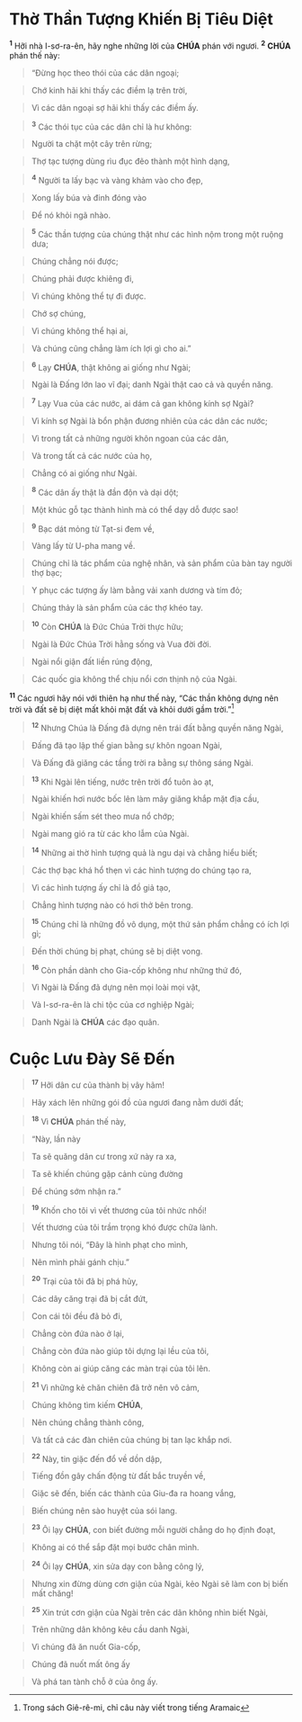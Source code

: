 # Thờ Thần Tượng Khiến Bị Tiêu Diệt
<sup><b>1</b></sup> Hỡi nhà I-sơ-ra-ên, hãy nghe những lời của **CHÚA** phán với ngươi. <sup><b>2</b></sup> **CHÚA** phán thế này:


> “Đừng học theo thói của các dân ngoại;
>


> Chớ kinh hãi khi thấy các điềm lạ trên trời,
>


> Vì các dân ngoại sợ hãi khi thấy các điềm ấy.
>


> <sup><b>3</b></sup> Các thói tục của các dân chỉ là hư không:
>


> Người ta chặt một cây trên rừng;
>


> Thợ tạc tượng dùng rìu đục đẽo thành một hình dạng,
>


> <sup><b>4</b></sup> Người ta lấy bạc và vàng khảm vào cho đẹp,
>


> Xong lấy búa và đinh đóng vào
>


> Để nó khỏi ngã nhào.
>


> <sup><b>5</b></sup> Các thần tượng của chúng thật như các hình nộm trong một ruộng dưa;
>


> Chúng chẳng nói được;
>


> Chúng phải được khiêng đi,
>


> Vì chúng không thể tự đi được.
>


> Chớ sợ chúng,
>


> Vì chúng không thể hại ai,
>


> Và chúng cũng chẳng làm ích lợi gì cho ai.”
>


> <sup><b>6</b></sup> Lạy **CHÚA**, thật không ai giống như Ngài;
>


> Ngài là Đấng lớn lao vĩ đại; danh Ngài thật cao cả và quyền năng.
>


> <sup><b>7</b></sup> Lạy Vua của các nước, ai dám cả gan không kính sợ Ngài?
>


> Vì kính sợ Ngài là bổn phận đương nhiên của các dân các nước;
>


> Vì trong tất cả những người khôn ngoan của các dân,
>


> Và trong tất cả các nước của họ,
>


> Chẳng có ai giống như Ngài.
>


> <sup><b>8</b></sup> Các dân ấy thật là đần độn và dại dột;
>


> Một khúc gỗ tạc thành hình mà có thể dạy dỗ được sao!
>


> <sup><b>9</b></sup> Bạc dát mỏng từ Tạt-si đem về,
>


> Vàng lấy từ U-pha mang về.
>


> Chúng chỉ là tác phẩm của nghệ nhân, và sản phẩm của bàn tay người thợ bạc;
>


> Y phục các tượng ấy làm bằng vải xanh dương và tím đỏ;
>


> Chúng thảy là sản phẩm của các thợ khéo tay.
>


> <sup><b>10</b></sup> Còn **CHÚA** là Đức Chúa Trời thực hữu;
>


> Ngài là Đức Chúa Trời hằng sống và Vua đời đời.
>


> Ngài nổi giận đất liền rúng động,
>


> Các quốc gia không thể chịu nổi cơn thịnh nộ của Ngài.
>

<sup><b>11</b></sup> Các ngươi hãy nói với thiên hạ như thế này, “Các thần không dựng nên trời và đất sẽ bị diệt mất khỏi mặt đất và khỏi dưới gầm trời.”[^1-f34497e1-04e0-443d-8e68-944fa05085e1]


> <sup><b>12</b></sup> Nhưng Chúa là Đấng đã dựng nên trái đất bằng quyền năng Ngài,
>


> Đấng đã tạo lập thế gian bằng sự khôn ngoan Ngài,
>


> Và Đấng đã giăng các tầng trời ra bằng sự thông sáng Ngài.
>


> <sup><b>13</b></sup> Khi Ngài lên tiếng, nước trên trời đổ tuôn ào ạt,
>


> Ngài khiến hơi nước bốc lên làm mây giăng khắp mặt địa cầu,
>


> Ngài khiến sấm sét theo mưa nổ chớp;
>


> Ngài mang gió ra từ các kho lẫm của Ngài.
>


> <sup><b>14</b></sup> Những ai thờ hình tượng quả là ngu dại và chẳng hiểu biết;
>


> Các thợ bạc khá hổ thẹn vì các hình tượng do chúng tạo ra,
>


> Vì các hình tượng ấy chỉ là đồ giả tạo,
>


> Chẳng hình tượng nào có hơi thở bên trong.
>


> <sup><b>15</b></sup> Chúng chỉ là những đồ vô dụng, một thứ sản phẩm chẳng có ích lợi gì;
>


> Đến thời chúng bị phạt, chúng sẽ bị diệt vong.
>


> <sup><b>16</b></sup> Còn phần dành cho Gia-cốp không như những thứ đó,
>


> Vì Ngài là Đấng đã dựng nên mọi loài mọi vật,
>


> Và I-sơ-ra-ên là chi tộc của cơ nghiệp Ngài;
>


> Danh Ngài là **CHÚA** các đạo quân.
>


# Cuộc Lưu Đày Sẽ Đến

> <sup><b>17</b></sup> Hỡi dân cư của thành bị vây hãm!
>


> Hãy xách lên những gói đồ của ngươi đang nằm dưới đất;
>


> <sup><b>18</b></sup> Vì **CHÚA** phán thế này,
>


> “Này, lần này
>


> Ta sẽ quăng dân cư trong xứ này ra xa,
>


> Ta sẽ khiến chúng gặp cảnh cùng đường
>


> Để chúng sớm nhận ra.”
>


> <sup><b>19</b></sup> Khốn cho tôi vì vết thương của tôi nhức nhối!
>


> Vết thương của tôi trầm trọng khó được chữa lành.
>


> Nhưng tôi nói, “Đây là hình phạt cho mình,
>


> Nên mình phải gánh chịu.”
>


> <sup><b>20</b></sup> Trại của tôi đã bị phá hủy,
>


> Các dây căng trại đã bị cắt đứt,
>


> Con cái tôi đều đã bỏ đi,
>


> Chẳng còn đứa nào ở lại,
>


> Chẳng còn đứa nào giúp tôi dựng lại lều của tôi,
>


> Không còn ai giúp căng các màn trại của tôi lên.
>


> <sup><b>21</b></sup> Vì những kẻ chăn chiên đã trở nên vô cảm,
>


> Chúng không tìm kiếm **CHÚA**,
>


> Nên chúng chẳng thành công,
>


> Và tất cả các đàn chiên của chúng bị tan lạc khắp nơi.
>


> <sup><b>22</b></sup> Này, tin giặc đến đổ về dồn dập,
>


> Tiếng đồn gây chấn động từ đất bắc truyền về,
>


> Giặc sẽ đến, biến các thành của Giu-đa ra hoang vắng,
>


> Biến chúng nên sào huyệt của sói lang.
>


> <sup><b>23</b></sup> Ôi lạy **CHÚA**, con biết đường mỗi người chẳng do họ định đoạt,
>


> Không ai có thể sắp đặt mọi bước chân mình.
>


> <sup><b>24</b></sup> Ôi lạy **CHÚA**, xin sửa dạy con bằng công lý,
>


> Nhưng xin đừng dùng cơn giận của Ngài, kẻo Ngài sẽ làm con bị biến mất chăng!
>


> <sup><b>25</b></sup> Xin trút cơn giận của Ngài trên các dân không nhìn biết Ngài,
>


> Trên những dân không kêu cầu danh Ngài,
>


> Vì chúng đã ăn nuốt Gia-cốp,
>


> Chúng đã nuốt mất ông ấy
>


> Và phá tan tành chỗ ở của ông ấy.
>

[^1-f34497e1-04e0-443d-8e68-944fa05085e1]: Trong sách Giê-rê-mi, chỉ câu này viết trong tiếng Aramaic